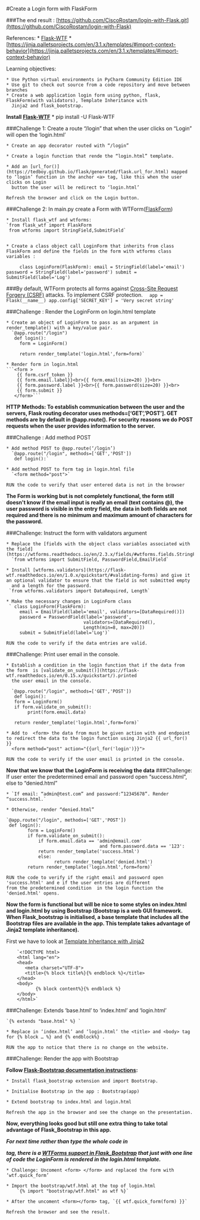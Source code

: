 #Create a Login form with FlaskForm

###The end result : [https://github.com/CiscoRostam/login-with-Flask.git](https://github.com/CiscoRostam/login-with-Flask)

References:
    * [Flask-WTF](https://flask-wtf.readthedocs.io/en/1.0.x/)
    * [https://jinja.palletsprojects.com/en/3.1.x/templates/#import-context-behavior](https://jinja.palletsprojects.com/en/3.1.x/templates/#import-context-behavior)

Learning objectives:

    * Use Python virtual environments in PyCharm Community Edition IDE
    * Use git to check out source from a code repository and move between branches
    * Create a web application login form using python, flask, FlaskForm(with validators), Template Inheritance with
      Jinja2 and flask_bootstrap.


**Install [Flask-WTF](https://flask-wtf.readthedocs.io/en/1.0.x/install/#development)**
    * pip install -U Flask-WTF

###Challenge 1: Create a route “/login” that when the user clicks on “Login” will open the ‘login.html’

    * Create an app decorator routed with “/login”

    * Create a login function that rende the “login.html” template. 

    * Add an [url_for()](https://tedboy.github.io/flask/generated/flask.url_for.html) mapped to ‘login’ function in the anchor <a> tag, like this when the user clicks on Login  
      button the user will be redirect to ‘login.html’

    Refresh the browser and click on the Login button.     



###Challenge 2:  In main.py create a Form with WTForm([FlaskForm](https://flask-wtf.readthedocs.io/en/0.15.x/form/))

    * Install flask_wtf and wtforms:
    `from flask_wtf import FlaskForm
     from wtforms import StringField,SubmitField`


    * Create a class object call LoginForm that inherits from class FlaskForm and define the fields in the form with wtforms class variables :
`	  class LoginForm(FlaskForm):
         email = StringField(label='email')
         password = StringField(label='password')
         submit = SubmitField(label='Log')`
	
###By default, WTForm  protects all forms against [Cross-Site Request Forgery (CSRF)](https://flask-wtf.readthedocs.io/en/1.0.x/csrf/#html-forms) attacks. To implement CSRF protection.
	 `  app = Flask(__name__)
        app.config['SECRET_KEY'] = 'Very secret string'`

###Challenge :  Render  the LoginForm on login.html template

    * Create an object of LoginForm to pass as an argument in render_template() with a key/value pair.
      `@app.route("/login")
       def login():
         form = LoginForm()

         return render_template('login.html',form=form)`

    * Render form in login.html
    ```<form >
        {{ form.csrf_token }}
        {{ form.email.label}}<br>{{ form.email(size=20) }}<br>
        {{ form.password.label }}<br>{{ form.password(size=20) }}<br>
        {{ form.submit }}
       </form>```

**HTTP Methods: To establish communication between the user and the servers, Flask routing decorator uses 
methods=[‘GET’,’POST’]. GET methods are by default in @app.route(). For security reasons we do POST requests when the
user  provides information to the server.**

###Challenge :  Add method POST

    * Add method POST to @app.route(‘/login’)
      `@app.route("/login", methods=['GET','POST'])
       def login():`

    * Add method POST to form tag in login.html file
      `<form method="post">`

    RUN the code to verify that user entered data is not in the browser

**The Form is working but is not completely functional, the form still doesn't know if  the email input is really an
email (text contains @), the user password is visible in the entry field, the data in both fields are not required and
there is no minimum and maximum amount of characters for the password.**

###Challenge: Instruct the form with validators argument

    * Replace the [fields with the object class variables associated with the field](https://wtforms.readthedocs.io/en/2.3.x/fields/#wtforms.fields.StringField).
	  `from wtforms import SubmitField, PasswordField,EmailField`

    * Install [wtforms.validators](https://flask-wtf.readthedocs.io/en/1.0.x/quickstart/#validating-forms) and give it an optional validator to ensure that the field is not submitted empty 
      and a length for the password.
     `from wtforms.validators import DataRequired, Length`

    * Make the necessary changes in LoginForm class
     ` class LoginForm(FlaskForm):
         email = EmailField(label='email', validators=[DataRequired()])
         password = PasswordField(label='password',
                                 validators=[DataRequired(),
                                 Length(min=8, max=20)])
         submit = SubmitField(label='Log')`

    RUN the code to verify if the data entries are valid.

###Challenge: Print user email in the console.

    * Establish a condition in the login function that if the data from the form  is [validate_on_submit()](https://flask-wtf.readthedocs.io/en/0.15.x/quickstart/).printed
      the user email in the console. 

      `@app.route("/login", methods=['GET','POST'])
       def login():
       form = LoginForm()
       if form.validate_on_submit():
            print(form.email.data)

       return render_template('login.html',form=form)`

    * Add to  <form> the data from must be given action with and endpoint to redirect the data to the login function using Jinja2 {{ url_for() }}
      <form method="post" action="{{url_for('login')}}">

    RUN the code to verify if the user email is printed in the console.

**Now that we know that the LoginForm is receiving the data**
###Challenge: If user enter the predetermined email and password open “success.html”, else to “denied.html”

    * `If email: “admin@test.com” and password:”12345678”. Render “success.html.`

    * Otherwise, render “denied.html” 

    `@app.route("/login", methods=['GET','POST'])
     def login():
            form = LoginForm()
            if form.validate_on_submit():
                if form.email.data == 'admin@email.com' 
                                       and form.password.data == '123':                
                return render_template('success.html')
                else:
                      return render_template('denied.html')
            return render_template('login.html',form=form)`

    RUN the code to verify if the right email and password open 'success.html' and e if the user entries are different 
    from the predetermined condition  in the login function the 'denied.html' opens.

**Now the form is functional but will be nice to some styles on index.html and login.html  by using Bootstrap 
(Bootstrap is a web GUI framework. When Flask_bootstrap is initialised, a base template that includes all the Bootstrap
files are available in the app. This template takes advantage of Jinja2 template inheritance).**

First we have to look at [Template Inheritance with Jinja2](https://flask.palletsprojects.com/en/2.2.x/patterns/templateinheritance/)

        `<!DOCTYPE html>
        <html lang="en">
        <head>
           <meta charset="UTF-8">
           <title>{% block title%}{% endblock %}</title>
        </head>
        <body>
               {% block content%}{% endblock %}
        </body>
        </html>`

###Challenge: Extends ‘base.html’ to ‘index.html’ and ‘login.html’

    `{% extends "base.html" %} `

    * Replace in ‘index.html’ and ‘login.html’ the <title> and <body> tag for {% block … %} and {% endblock%} .

    RUN the app to notice that there is no change on the website.



###Challenge: Render the app with Bootstrap

 **Follow  [Flask-Bootstrap documentation  instructions](https://pythonhosted.org/Flask-Bootstrap/basic-usage.html#):** 

    * Install flask_bootstrap extension and import Bootstrap.
 
    * Initialise Bootstrap in the app : Bootstrap(app)

    * Extend bootstrap to index.html and login.html

    Refresh the app in the browser and see the change on the presentation.

**Now, everything looks good but still one extra thing to take total advantage of Flask_Bootstrap in this app.**

_**For next time  rather than type the whole code in <form> tag, there is a [WTForms support in Flask_Bootstrap](https://pythonhosted.org/Flask-Bootstrap/forms.html) that just
with one line of code the LoginForm is rendered in the login.html template.**_

    * Challenge: Uncoment <form> </form> and replaced the form with ‘wtf.quick_form’

    * Import the bootstrap/wtf.html at the top of login.html
		`{% import "bootstrap/wtf.html" as wtf %}`

    * After the uncoment <form></form> tag, `{{ wtf.quick_form(form) }}`

    Refresh the browser and see the result.
